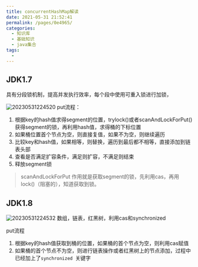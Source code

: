 ```yaml
---
title: concurrentHashMap解读
date: 2021-05-31 21:52:41
permalink: /pages/0e4965/
categories:
  - 知识库
  - 基础知识
  - java集合
tags:
  - 
---
```

## JDK1.7

具有分段锁机制，提高并发执行效率，每个段中使用可重入锁进行加锁，

![20230531224520](https://img.ggball.top/picGo/20230531224520.png)
put流程：
1. 根据key的hash值求得segment的位置，trylock()或者scanAndLockForPut()获得segment的锁，再利用hash值，求得桶的下标位置
2. 如果桶位置首个节点为空，则直接复值，如果不为空，则继续遍历
3. 比较key和hash值，如果相等，则替换，遍历到最后都不相等，直接添加到链表头部
4. 查看是否满足扩容条件，满足则扩容，不满足则结束
5. 释放segment锁

> scanAndLockForPut 作用就是获取segment的锁，先利用cas，再用lock()（阻塞的），知道获取到锁。


## JDK1.8
![20230531224532](https://img.ggball.top/picGo/20230531224532.png)
数组，链表，红黑树，利用cas和synchronized 


put流程
1. 根据key的hash值获取到桶的位置，如果桶的首个节点为空，则利用cas赋值
2. 如果桶的首个节点不为空，则进行链表操作或者红黑树上的节点添加，过程中已经加上了`synchronized `关键字